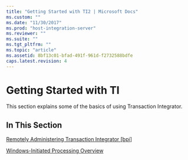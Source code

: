 ```yaml
---
title: "Getting Started with TI2 | Microsoft Docs"
ms.custom: ""
ms.date: "11/30/2017"
ms.prod: "host-integration-server"
ms.reviewer: ""
ms.suite: ""
ms.tgt_pltfrm: ""
ms.topic: "article"
ms.assetid: 8bf13c01-bfad-491f-961d-f2732588bdfe
caps.latest.revision: 4
---
```

# Getting Started with TI
This section explains some of the basics of using Transaction Integrator.  
  
## In This Section  
 [Remotely Administering Transaction Integrator &#91;bpi&#93;](http://msdn.microsoft.com/en-us/b7fbab29-3308-49a0-98f3-eb39827bd0f1)  
  
 [Windows-Initiated Processing Overview](../HIS2010/windows-initiated-processing-overview1.md)